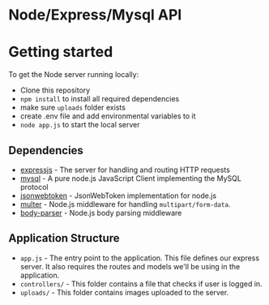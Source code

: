 # Node/Express/Mysql API

# Getting started

To get the Node server running locally:

- Clone this repository
- `npm install` to install all required dependencies
-  make sure `uploads` folder exists
-  create .env file and add environmental variables to it
- `node app.js` to start the local server

## Dependencies

- [expressjs](https://github.com/expressjs/express) - The server for handling and routing HTTP requests
- [mysql](https://github.com/mysqljs/mysql) - A pure node.js JavaScript Client implementing the MySQL protocol
- [jsonwebtoken](https://github.com/auth0/node-jsonwebtoken) - JsonWebToken implementation for node.js
- [multer](https://github.com/expressjs/multer) - Node.js middleware for handling `multipart/form-data`.
- [body-parser](https://github.com/expressjs/body-parser) - Node.js body parsing middleware

## Application Structure

- `app.js` - The entry point to the application. This file defines our express server. It also requires the routes and models we'll be using in the application.
- `controllers/` - This folder contains a file that checks if user is logged in.
- `uploads/` - This folder contains images uploaded to the server.
